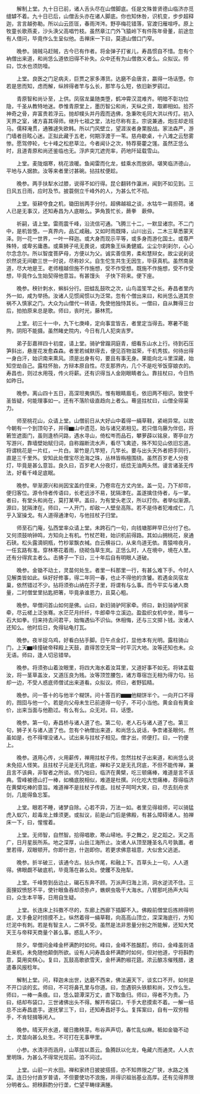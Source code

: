 <!-- { "loadSidebar": true } -->
　　解制上堂。九十日已前，诸人舌头尽在山僧脚底。任是文殊普贤德山临济亦觅缝罅不着。九十日已后，山僧舌头亦在诸人脚底。你也知休咎，识机变，步步超释迦，言言越弥勒。所以山云匝匼，春雨涔涔。野亭梅花错落，官渡归雁喧呼。原上牧童长歌燕麦，沙头涣父高唱竹枝。虽然章江门外飞猿岭下有件陈年骨董，前途忽有人借问，毕竟作么生呈似他。击禅床一下曰，莫道山僧口门窄。

　　晚参。骑贼马赶贼，古今已有作者。将金弹子打雀儿，寿昌惯自不惜。忽有个衲僧出来道，和尚恁么道依旧得不补失。众中还有为山僧救义者么。众拟议。师曰，饮水也须防噎。

　　上堂。良医之门足病夫，巨贾之家多滞货。达磨不会唐言，嬴得一场话堕。你若是思而知，虑而解，纵辨得者竿与么长，那竿与么短，依旧新罗鹞过。

　　青原智和尚讣至，上供。凤宿龙巢随类堕，鹤冲霄汉混难齐。明暗不彰功位隐，千圣从教特地迷。恭惟青原堂上，墨历智公和尚，天纵之资，取卿相如。拾芥神奇之骨，弃富贵若浮云。抛却幞头并丹霞而选佛，急秉吹毛同大洪以传灯。初入天界之室，诸方喜其得师。继升七祖之堂，法社尽称有主。宗说兼通，炮庄却走班马。儒释淹贯，通雅遽失欧韩。所以门风壁立，望涯涘者身栗股战。家法森严，游门墙者目眩心迷。正拟此藏于五老，何期浮渡于一苇。慈舟歇桌，十八滩之云愁雾惨。愿驾停轮，七十峰之松悲草泣。今者闻讣之次，特荐葵藿之馐。虽然正恁么时，且道青原和尚还鉴临也无。浮庐突兀遮兜率，药地阡延载雪山。

　　上堂。麦陇烟寒，桃花浪暖。鱼闻雷而化龙，蛙乘水而放卵。堪笑临济德山，平地与人据款。汝等来者里讨甚碗。拈拄杖便趁。

　　晚参。两手扶犁水过膝，说得不如行得。昆仑翻转作瀛洲，闻到不如见到。三日风五日雨，应时及节。披蓑侧立千峰外的人，为甚么忙不彻。

　　上堂。驱耕夺食之机，锄田翁两手分付。超佛越祖之谈，水牯牛一肩担荷。诸人已是无事汉，还知寿昌为人底眼么。笋角筤忙长，蕨拳　蔌伸。

　　祈嗣，请上堂。雷雨震千峰，沿流信可通。飞腾三十二，一默显诸宗。不二门中，是机皆堕。一真界内，品汇咸融。又如时雨既降，山川出云，二木三草悉蒙天泽。则一花一世界，一叶一释迦。或大身而现示平等，或多身而游化国土。或尊严殊特，或卑劣庸愚。或乘狮子吼无畏说，或跨象王纵勇健威。尘尘尔刹刹尔，心心尔念念尔。所以智度菩萨母，方便以为父。诚实善信男，柔和慧辩女。故尘说刹说炽然说无间歇三世一时说，尽称妙义。自生佗生共生无因生，毕获真机。虽然南泉道，尽大地是王。老师檀越但施不作施想，受不作受想。既施不作施想，受不作受想，毕竟作么生始契得他意旨。有甚馒头　子快下将来。便下座。

　　晚参。秧针刺水，蝌蚪分行。田蛙乱鼓吹之次，山鸟滥笙竿之长。寿昌者里内外一如，咸为举扬。汝诸人见惯闻惯以为泛常。忽有个僧出来曰，和尚恁么道其奈祸不入慎家之门。大众为山僧代一转语，免使他独恃其长。一僧曰，自从舞得三台后，拍拍原来总是歌。师曰，丧时光，藤林荒。

　　上堂。初三十一中，九下七庚峰，定向事宜皆吉，者里定当得去。寒暑不能拘，阴阳不能摄。虽然睹史院内，今日有几人犯突吉罗。

　　弟子彭嘉祥四十初度，请上堂。骑驴曾蹋洞庭青，细看东山水上行。待到石压笋斜出，悬崖花发愈森森。者里若缄默得去，便见百物滋荣，千机秀拔。何待出得一身白汗，始识南来熏风。须是出身有句，要且有事无身。果能向北斗里深藏，始知空劫自己。露柱怀胎，方辩本原自性。尽支那界内，几个不是吃爷饭穿娘衣的。寿昌也，则过水用筏，传火将薪。还有识得当人金刚眼睛者么。靠拄杖曰，今日热如昨日。

　　晚参。离山四十五日，高深坦夷俱历。惟有眼睛眉毛，依旧两不相识。致使千圣皆疑，何能理事如一。还有不落阶级直趋向上者么。蓦竖拄杖曰，山僧全得渠力。

　　师至桃花山，众请上堂。山僧前日从大好山中着得一緉草鞋，紧峭异常。以故今朝有一个到顶句子，并得▆山中遗范，始与诸兄弟相见。若只借乌藤为伴侣，将箬笠遮面门，虽则逢桥问路，遇水寻山，倚松岑而品石，攀萝薜以铭泉，寄亭台方写游兴，靠墙壁始赋归词，自称蹋断流水声，看尽飞禽迹，殊不知见山依旧忘道。将谓桃花是一片红，一片白。翠竹是几竿短，几竿长。要与出头天外者把手同行，直是三千里外。安知此处僧宝尽沧海之珠，丛林皆栴檀围绕。虽然百岁老人分夜灯，毕竟是甚么意旨。良久曰，百岁老人分夜灯，纸捻无油两头然。谩言诸圣无传法，好看千峰足底眠。

　　晚参。举渐源兴和尚因宝盖约侄来，乃卷帘在方丈内坐。盖一见，乃下却帘，便归客位。源令侍者传语曰，长老远涉不易，犹隔津在。盖遂擒住侍者，与一掌。者曰，有堂头和尚在，莫打某甲。盖曰，为有堂头老汉，所以打你。者举似渐源。源曰，犹隔津在。师曰，一人开门，却敌一人壁垒高陈。若不是侍者犯难成仁，几乎入室操戈。有人道得通津句，与他拄杖子归堂。

　　师至石门庵，弘西堂率众请上堂。未跨石门一句，向钱塘那畔早已分付了也。又何须鼓响钟鸣，方知向上有机。竹杖芒鞋，始识机前得路。其如山拥桃花，泉通石硖。松头露滴铜瓶，竹杪翠飘衣裓。白云横谷口，从来鸟道无依。青猿啼夜月，一任玄路有准。穿林寒花着雨，绕砌刍草生岚。正恁么时，人在境中，境在人里。还有分得宾主者么。击拂子一下曰，三十年后自有明眼人道破。

　　晚参。金锄不动土，灵苗何处生。者里一科那里一行，有甚么难下手。今时人见解类皆如此。纵好好修事，得二年同一春，也止不得他的贪饕。若遇金凤宿龙巢，依然错过不少。拈将须弥山纳在芥子里，将谓有与么事。而今平实与诸人商量，二时僧堂里拈匙把箸，毕竟承谁恩力，且莫心粗。

　　晚参。举僧问首山如何是佛。山曰，新妇骑驴阿家牵。师曰，新妇骑驴阿家牵，尽云槎上泛张骞。水茫茫月纤纤，牛郎牵牛立溪边。盈盈织女机中坐，赠与一石大如拳。归来持去问君平，始悔遇仙不识仙。休相悔，还与三文掷卜钱。汝诸人还知么。他时后日，免得钻龟打瓦。

　　晚参。夜半捉乌鸡，好看白拈手脚。日午点金灯，显他本有光明。露柱骑山门，上天▆峰撞破帝释殿上天鼓，直得苦空无常一时平沉大地。汝等还知也未。众无语。师曰，逢人切忌错举。

　　晚参。将须弥山着汝眼里，将四大海水着汝耳里，又道好事不如无。将钵盂载汝，将一茎草盖汝，又道压良为贱。汝等顶笠腰包，诸方尊宿岂无相为得力句。拈却一边，不受人惑底师僧试出来道看。众拟议。师曰，者野狐精。

　　晚参。问一答十的与他半个糊饼。问十答百的▆▆他糊饼半个。一向开口不得的，囫囵与他一个。若是向父母未生已前道得一句子，不可小当他。黄金自有黄金价，出来当面与他勘过。有么有么。众无对。曰，话堕。

　　晚参。第一句，寿昌桥与诸人道了也。第二句，老人石与诸人道了也。第三句，狮子关与诸人道了也。忽有个衲僧出来道，和尚恁么说话，争柰诸圣眼何。然虽如是，也不得埋没诸人。试出来与拄杖子相见。僧才出，师便打。曰，一钓便上。

　　晚参。道用心传，火用薪传，禅用拄杖子传。忽然拄杖子出来道，和尚恁么说未免招人怪笑。且拄杖子元是无孔窍底，禅和子又是无孔窍底，不但不能传禅，兼且言不该典，非智者之所谈。师乃咄曰，临济在黄檗，吃三顿痛棒，难道是言不该典。雪峰被德山打一棒，如桶底脱相似，难道是杜撰。兴化吃大觉痛棒，荐得临济在黄檗吃棒的意旨。难道禅不是拄杖子传底。拄杖子呵呵大笑，曰，尽去刻舟求剑，几能得鱼忘筌。

　　上堂。眼若不睡，诸梦自除。心若不异，万法一如。者里见得祖师，可以骑猛虎入蚁穴，趁毒龙上蜂须更。或拟议，前是山门后是佛殿，有甚么障碍诸人。拍禅床一下，曰，惺惺着。

　　上堂。无师智，自然智。拾得唱歌，寒山埽地。手之舞之，足之蹈之。天之高广，日月星辰所系。地之深厚，山岳江海所止。汝诸人从顶至踵圣名凡号孰置。者里若得，双眼顿开。你即什迦，什迦即你。若更求佛意祖意，大似舍父逃逝。

　　晚参。折半破三，该通今古。拈头作尾，和融上下。百草头上一句，人人道得。佛眼觑不破底机，毕竟落在甚么处。使钁不及拖犁。

　　上堂。千峰势到岳边止，碣石东奔不顾。万派声归海上消，洞水逆流不住。三面狸奴愤怒不平，使针眼鱼吞却须弥卢，蟭螟虫吸干大海水。八臂那吒扬声大叫曰，众生本平等，日用自生疑。

　　上堂。长连床上抖擞不尽的，东廊上西廊下插脚不入。佛殿前僧堂后拣辨得明底，叉手叠足时捞摸不上。纵然着得一緉草鞋，向高高山顶立，深深海底行，方知烂泥中有刺。若是有智主人，二俱不受。虽然是法非思量分别之所能解，还知大梵天王与帝释天商量个甚么事。惑乱人不少。

　　除夕。举僧问金峰金杯满酌时如何。峰曰，金峰不胜酩酊。师曰，金峰虽则语赴来机，未免随他颠倒所欲。设有人问寿昌金杯满酌时如何，但对他道，宁将斟酌意，莫用奕棋心。复曰，瓦鼓高歌欲雪天，金杯满酌椒花筵。浓云酿冻催残腊，速遣春风报稔年。

　　解制上堂。问，释迦未出世，达磨不西来，佛法遍天下，谈玄口不开。如何是不开口谈的玄。师曰，不可将鼻孔里与你道。曰，忽遇铜头铁额和尚，又作么生。师曰，一棒一条痕。曰，恁么碧潭深万丈，直下取鱼归。师曰，得者不为贵。乃曰，结却布袋口，三世诸佛出头不得。解开布袋口，千手大悲摸索不着。一解一结总不出寿昌底手。遂抚掌三下，曰，还知寿昌好手么。复挥案曰，自有一双穷相手，不肯轻揖等闲人。

　　晚参。晴天开水道，暖日撒秧芽。布谷声声切，春忙乱似麻。秪如金锄不动土，灵苗向甚么处生。不可打在无事甲里。

　　小参。水清渟而涵月，山萃拔以蒸云。鱼腾跃以化龙，龟藏六而通灵。人人衣里明珠，为甚么不得常光现前。洎不问过。

　　上堂。山前一片水田。禅和家终日披披搭搭，亦不知界限之广狭，水路之浅深。连日分付直岁普请，不但要使功不浪施，并得识祖翁基业高厚。还有见得界限分明者么。把秧斟酌分行垄，伫望平畴绿满塍。

